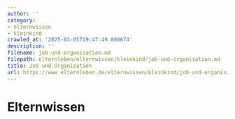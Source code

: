 ```yaml
---
author: ''
category:
- elternwissen
- kleinkind
crawled_at: '2025-03-05T19:47:49.800674'
description: ''
filename: job-und-organisation.md
filepath: elternleben/elternwissen/kleinkind/job-und-organisation.md
title: Job und Organisation
url: https://www.elternleben.de/elternwissen/kleinkind/job-und-organisation/
---
```


#  Elternwissen

